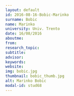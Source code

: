 ```yaml
---
layout: default 
id: 2016-08-16-Bobic-Marinko
surname: Bobic
name: Marinko
university: Univ. Trento
date: 16/08/2016
aboutme: 
from: 
research_topic: 
subtitle: 
advisor: 
keywords: 
website: 
img: bobic.jpg
thumbnail: bobic_thumb.jpg
alt: Marinko Bobic
modal-id: stud68
---
```

